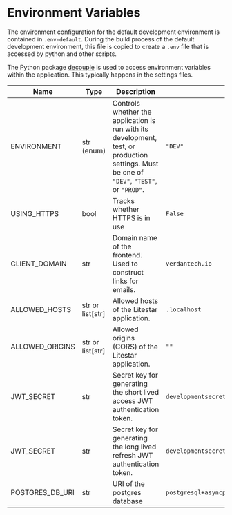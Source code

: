 # Environment Variables

The environment configuration for the default development environment is contained in `.env-default`. During the build process of the default development environment, this file is copied to create a `.env` file that is accessed by python and other scripts.

The Python package [decouple](https://pypi.org/project/python-decouple/) is used to access environment variables within the application. This typically happens in the settings files.


| Name | Type | Description | Default |
| -------- | ------- | ------- | ------- |
| ENVIRONMENT | str (enum) | Controls whether the application is run with its development, test, or production settings. Must be one of `"DEV"`, `"TEST"`, or `"PROD"`. | `"DEV"` |
| USING_HTTPS | bool | Tracks whether HTTPS is in use | `False` |
| CLIENT_DOMAIN | str | Domain name of the frontend. Used to construct links for emails.  | `verdantech.io` |
| ALLOWED_HOSTS | str or list[str] | Allowed hosts of the Litestar application.  | `.localhost` |
| ALLOWED_ORIGINS | str or list[str] | Allowed origins (CORS) of the Litestar application.  | `""` |
| JWT_SECRET | str | Secret key for generating the short lived access JWT authentication token.  | `developmentsecret123` |
| JWT_SECRET | str | Secret key for generating the long lived refresh JWT authentication token.  | `developmentsecret456` |
| POSTGRES_DB_URI | str | URI of the postgres database | `postgresql+asyncpg://verdantech_db:xkrytusefhrerifuthrh@postgres:5432/dev_db` |
